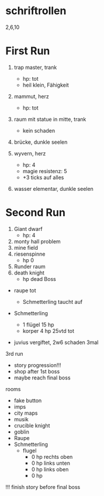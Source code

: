 # schriftrollen
2,6,10
# First Run

1. trap master, trank
    - hp: tot
    - heil klein, Fähigkeit

2. mammut, herz
    - hp: tot

3. raum mit statue in mitte, trank
    - kein schaden 

4. brücke, dunkle seelen
5. wyvern, herz
    - hp: 4
    - magie resistenz: 5
    - +3 ticks auf alles
6. wasser elementar, dunkle seelen
    
# Second Run    

1. Giant dwarf
    - hp: 4
2. monty hall problem
3. mine field
4. riesenspinne
    - hp 0
5. Runder raum
6. death knight
    - hp dead
Boss

- raupe tot
    - Schmetterling taucht auf
- Schmetterling
    - 1 flügel 15 hp
    - korper 4 hp 25vtd
tot

- juvius vergiftet, 2w6 schaden 3mal

3rd run
- story progression!!!
- shop after 1st boss
- maybe reach final boss

rooms
- fake button
- imps
- city maps
- musik
- crucible knight
- goblin
- Raupe
- Schmetterling
    - flugel
        - 0 hp rechts oben
        - 0 hp links unten
        - 0 hp links oben
        - 0 hp

!!! finish story before final boss
